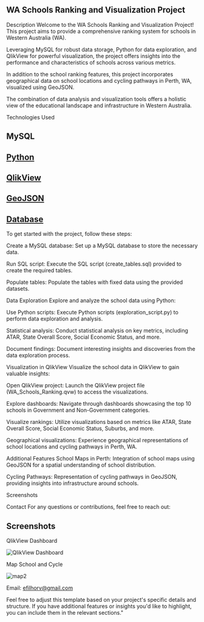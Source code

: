 ## WA Schools Ranking and Visualization Project
Description
Welcome to the WA Schools Ranking and Visualization Project! This project aims to provide a comprehensive ranking system for schools in Western Australia (WA). 

Leveraging MySQL for robust data storage, Python for data exploration, and QlikView for powerful visualization, the project offers insights into the performance and characteristics of schools across various metrics.

In addition to the school ranking features, this project incorporates geographical data on school locations and cycling pathways in Perth, WA, visualized using GeoJSON.

The combination of data analysis and visualization tools offers a holistic view of the educational landscape and infrastructure in Western Australia.

Technologies Used
## MySQL
## [Python](https://github.com/efilhorv/Top100SchoolsWA/tree/Python)
## [QlikView](https://github.com/efilhorv/Top100SchoolsWA/tree/Qlik)
## [GeoJSON](https://github.com/efilhorv/Top100SchoolsWA/tree/Data_Geojson)
## [Database](https://github.com/efilhorv/Top100SchoolsWA/tree/Data)
To get started with the project, follow these steps:

Create a MySQL database: Set up a MySQL database to store the necessary data.

Run SQL script: Execute the SQL script (create_tables.sql) provided to create the required tables.

Populate tables: Populate the tables with fixed data using the provided datasets.

Data Exploration
Explore and analyze the school data using Python:

Use Python scripts: Execute Python scripts (exploration_script.py) to perform data exploration and analysis.

Statistical analysis: Conduct statistical analysis on key metrics, including ATAR, State Overall Score, Social Economic Status, and more.

Document findings: Document interesting insights and discoveries from the data exploration process.

Visualization in QlikView
Visualize the school data in QlikView to gain valuable insights:

Open QlikView project: Launch the QlikView project file (WA_Schools_Ranking.qvw) to access the visualizations.

Explore dashboards: Navigate through dashboards showcasing the top 10 schools in Government and Non-Government categories.

Visualize rankings: Utilize visualizations based on metrics like ATAR, State Overall Score, Social Economic Status, Suburbs, and more.

Geographical visualizations: Experience geographical representations of school locations and cycling pathways in Perth, WA.

Additional Features
School Maps in Perth: Integration of school maps using GeoJSON for a spatial understanding of school distribution.

Cycling Pathways: Representation of cycling pathways in GeoJSON, providing insights into infrastructure around schools.

Screenshots


Contact
For any questions or contributions, feel free to reach out:

## Screenshots
QlikView Dashboard

![QlikView Dashboard](https://github.com/efilhorv/Top100SchoolsWA/assets/63107690/52e1dcac-43c8-4546-9c74-debb3f3328b6)

Map School and Cycle

![map2](https://github.com/efilhorv/Top100SchoolsWA/assets/63107690/30d088af-aaf2-4ac6-b978-90ba1d94d63d)


Email: efilhorv@gmail.com

Feel free to adjust this template based on your project's specific details and structure. If you have additional features or insights you'd like to highlight, you can include them in the relevant sections."
